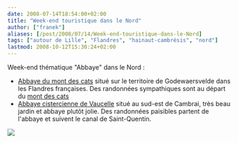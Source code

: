 ```yaml
---
date: 2008-07-14T18:54:00+02:00
title: "Week-end touristique dans le Nord"
author: ["franek"]
aliases: [/post/2008/07/14/Week-end-touristique-dans-le-Nord]
tags: ["autour de Lille", "Flandres", "hainaut-cambrésis", "nord"]
lastmod: 2008-10-12T15:30:24+02:00
---
```

Week-end thématique "Abbaye" dans le Nord :

- [Abbaye du mont des cats](http://www.abbaye-montdescats.fr/) situé sur le territoire de Godewaersvelde dans les Flandres françaises. Des randonnées sympathiques sont au départ du [mont des cats](http://fr.wikipedia.org/wiki/Mont_des_Cats)
- [Abbaye cistercienne de Vaucelle](http://fr.wikipedia.org/wiki/Abbaye_de_Vaucelles) situé au sud-est de Cambrai, très beau jardin et abbaye plutôt jolie. Des randonnées paisibles partent de l'abbaye et suivent le canal de Saint-Quentin.

![](http://emmanuel.pierre2.free.fr//FR-Les_Rues_Des_Vignes-Notre_Dame-a80_2005-07-15_17.jpg)
